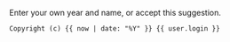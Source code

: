 Enter your own year and name, or accept this suggestion.

```suggestion
Copyright (c) {{ now | date: "%Y" }} {{ user.login }}
```
